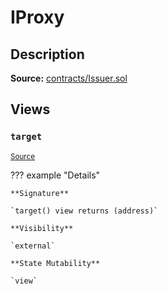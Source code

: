 # IProxy

## Description

**Source:** [contracts/Issuer.sol](https://github.com/Synthetixio/synthetix/tree/v2.74.0-alpha/contracts/Issuer.sol)

## Views

### `target`

<sub>[Source](https://github.com/Synthetixio/synthetix/tree/v2.74.0-alpha/contracts/Issuer.sol#L34)</sub>

??? example "Details"

    **Signature**

    `target() view returns (address)`

    **Visibility**

    `external`

    **State Mutability**

    `view`
